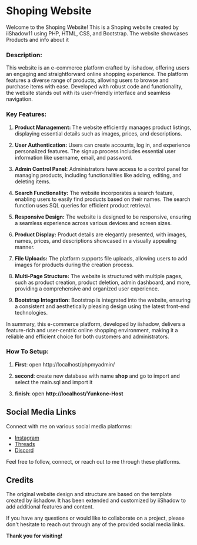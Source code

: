 # Shoping Website

Welcome to the Shoping Website! This is a Shoping website created by iiShadow11 using PHP, HTML, CSS, and Bootstrap. The website showcases Products and info about it 

### Description:
This website is an e-commerce platform crafted by iishadow, offering users an engaging and straightforward online shopping experience. The platform features a diverse range of products, allowing users to browse and purchase items with ease. Developed with robust code and functionality, the website stands out with its user-friendly interface and seamless navigation.

### Key Features:
1. **Product Management:** The website efficiently manages product listings, displaying essential details such as images, prices, and descriptions.

2. **User Authentication:** Users can create accounts, log in, and experience personalized features. The signup process includes essential user information like username, email, and password.

3. **Admin Control Panel:** Administrators have access to a control panel for managing products, including functionalities like adding, editing, and deleting items.

4. **Search Functionality:** The website incorporates a search feature, enabling users to easily find products based on their names. The search function uses SQL queries for efficient product retrieval.

5. **Responsive Design:** The website is designed to be responsive, ensuring a seamless experience across various devices and screen sizes.

6. **Product Display:** Product details are elegantly presented, with images, names, prices, and descriptions showcased in a visually appealing manner.

7. **File Uploads:** The platform supports file uploads, allowing users to add images for products during the creation process.

8. **Multi-Page Structure:** The website is structured with multiple pages, such as product creation, product deletion, admin dashboard, and more, providing a comprehensive and organized user experience.

9. **Bootstrap Integration:** Bootstrap is integrated into the website, ensuring a consistent and aesthetically pleasing design using the latest front-end technologies.

In summary, this e-commerce platform, developed by iishadow, delivers a feature-rich and user-centric online shopping environment, making it a reliable and efficient choice for both customers and administrators.

### How To Setup: 

1. **First**: open http://localhost/phpmyadmin/

2. **second**: create new database with name **shop** and go to import and select the main.sql and import it

3. **finish**: open **http://localhost/Yunkone-Host**


## Social Media Links

Connect with me on various social media platforms:

- [Instagram](https://www.instagram.com/mohamed_gamer_38/)
- [Threads](https://www.threads.net/@mohamed_gamer_38)
- [Discord](https://discord.com/users/1091118468155314306)

Feel free to follow, connect, or reach out to me through these platforms.

## Credits

The original website design and structure are based on the template created by iishadow. It has been extended and customized by iiShadow to add additional features and content.

If you have any questions or would like to collaborate on a project, please don't hesitate to reach out through any of the provided social media links.

**Thank you for visiting!**
